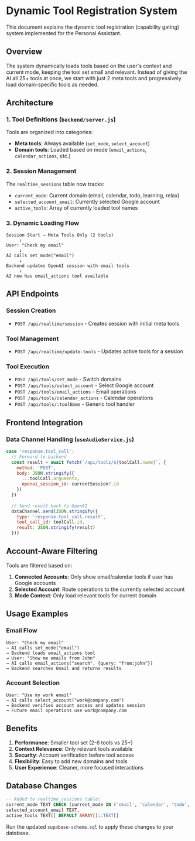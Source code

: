 # Dynamic Tool Registration System

This document explains the dynamic tool registration (capability gating) system implemented for the Personal Assistant.

## Overview

The system dynamically loads tools based on the user's context and current mode, keeping the tool set small and relevant. Instead of giving the AI all 25+ tools at once, we start with just 2 meta tools and progressively load domain-specific tools as needed.

## Architecture

### 1. Tool Definitions (`backend/server.js`)

Tools are organized into categories:
- **Meta tools**: Always available (`set_mode`, `select_account`)
- **Domain tools**: Loaded based on mode (`email_actions`, `calendar_actions`, etc.)

### 2. Session Management

The `realtime_sessions` table now tracks:
- `current_mode`: Current domain (email, calendar, todo, learning, relax)
- `selected_account_email`: Currently selected Google account
- `active_tools`: Array of currently loaded tool names

### 3. Dynamic Loading Flow

```
Session Start → Meta Tools Only (2 tools)
     ↓
User: "Check my email"
     ↓
AI calls set_mode("email")
     ↓
Backend updates OpenAI session with email tools
     ↓
AI now has email_actions tool available
```

## API Endpoints

### Session Creation
- `POST /api/realtime/session` - Creates session with initial meta tools

### Tool Management
- `POST /api/realtime/update-tools` - Updates active tools for a session

### Tool Execution
- `POST /api/tools/set_mode` - Switch domains
- `POST /api/tools/select_account` - Select Google account
- `POST /api/tools/email_actions` - Email operations
- `POST /api/tools/calendar_actions` - Calendar operations
- `POST /api/tools/:toolName` - Generic tool handler

## Frontend Integration

### Data Channel Handling (`useAudioService.js`)

```javascript
case 'response.tool_call':
  // Forward to backend
  const result = await fetch(`/api/tools/${toolCall.name}`, {
    method: 'POST',
    body: JSON.stringify({
      ...toolCall.arguments,
      openai_session_id: currentSession?.id
    })
  })
  
  // Send result back to OpenAI
  dataChannel.send(JSON.stringify({
    type: 'response.tool_call.result',
    tool_call_id: toolCall.id,
    result: JSON.stringify(result)
  }))
```

## Account-Aware Filtering

Tools are filtered based on:
1. **Connected Accounts**: Only show email/calendar tools if user has Google accounts
2. **Selected Account**: Route operations to the currently selected account
3. **Mode Context**: Only load relevant tools for current domain

## Usage Examples

### Email Flow
```
User: "Check my email"
→ AI calls set_mode("email") 
→ Backend loads email_actions tool
→ User: "Show me emails from John"
→ AI calls email_actions("search", {query: "from:john"})
→ Backend searches Gmail and returns results
```

### Account Selection
```
User: "Use my work email"
→ AI calls select_account("work@company.com")
→ Backend verifies account access and updates session
→ Future email operations use work@company.com
```

## Benefits

1. **Performance**: Smaller tool set (2-6 tools vs 25+)
2. **Context Relevance**: Only relevant tools available
3. **Security**: Account verification before tool access
4. **Flexibility**: Easy to add new domains and tools
5. **User Experience**: Cleaner, more focused interactions

## Database Changes

```sql
-- Added to realtime_sessions table:
current_mode TEXT CHECK (current_mode IN ('email', 'calendar', 'todo', 'learning', 'relax')),
selected_account_email TEXT,
active_tools TEXT[] DEFAULT ARRAY[]::TEXT[]
```

Run the updated `supabase-schema.sql` to apply these changes to your database.

